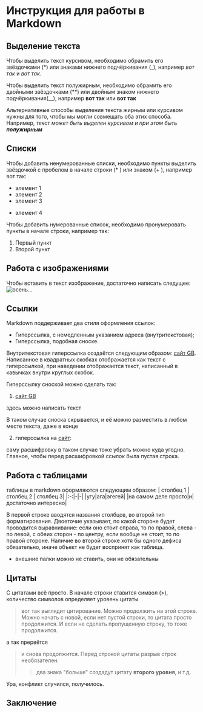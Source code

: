 # Инструкция для работы в Markdown

## Выделение текста

Чтобы выделить текст курсивом, необходимо обрамить его звёздочками (*) или знаками нижнего подчёркивания (_), например *вот так* и _вот так_.

Чтобы выделить текст полужирным, необходимо обрамить его двойными звёздочками (**) или двойным знаком нижнего подчёркивания(__), например **вот так** или __вот так__

Альтернативные способы выделения текста жирным или курсивом нужны для того, чтобы мы могли совмещать оба этих способа. Например, _текст может быть выделен курсивом и при этом быть **полужирным**_

## Списки
Чтобы добавить ненумерованные списки, необходимо пункты выделить звёздочкой с пробелом в начале строки (* ) или знаком (+ ), например вот так:
* элемент 1
* элемент 2
* элемент 3
+ элемент 4

Чтобы добавить нумерованные список, необходимо пронумеровать пункты в начале строки, например так:
1. Первый пункт
2. Второй пункт

## Работа с изображениями

Чтобы вставить в текст изображение, достаточно написать следущее:
![осень...](%D1%84%D0%BE%D1%82%D0%BA%D0%B0.JPG)

## Ссылки

Markdown поддерживает два стиля оформления ссылок:

* Гиперссылка, с немедленным указанием адреса (внутритекстовая);
* Гиперссылка, подобная сноске.

Внутритекстовая гиперссылка создаётся следующим образом: [сайт GB](https://gb.ru/ "Geek Brains"). Написанное в квадратных скобках отображается как текст с гиперссылкой, при наведении отображается текст, написанный в кавычках внутри круглых скобок.

Гиперссылку сноской можно сделать так:
1. [сайт GB][1]

здесь можно написать текст

В таком случае сноска скрывается, и её можно разместить в любом месте текста, даже в конце

2. гиперссылка на [сайт]:

саму расшифровку в таком случае тоже убрать можно куда угодно. Главное, чтобы перед расшифровкой ссылок была пустая строка.

[1]: https://gb.ru/ "подсказка"
[сайт]: https://gb.ru/ "опять же подсказка"


## Работа с таблицами

таблицы в markdown оформляются следующим образом:
| столбец 1 | столбец 2 | столбец 3|
|:-:|-|-|
|угу|ага|эгегей|
|на самом деле просто|и|достаточно интересно|

В первой строке вводятся названия столбцов, во второй тип форматирования. Двоеточие указывает, по какой стороне будет проводится выравнивание: если оно стоит справа, то по правой, слева - по левой, с обеих сторон - по центру, если вообще не стоит, то по правой стороне. Наличие во второй строке хотя бы одного дефиса обязательно, иначе объект не будет воспринят как таблица.

* внешние палки можно не ставить, они не обязательны

## Цитаты

С цитатами всё просто. В начале строки ставится символ (>), количество символов определяет уровень цитаты

> вот так выглядит цитирование. Можно продолжить на этой строке.
> Можно начать с новой, если нет пустой строки, то цитата просто продолжится.
И если не сделать пропущенную строку, то тоже продолжится.

а так прервётся
> и снова продолжится. Перед строкой цитаты разрыв строк необязателен.
>> два знака "больше" создадут цитату **второго уровня**, и т.д.

Ура, конфликт случился, получилось.

## Заключение